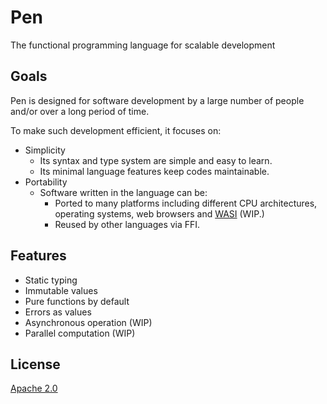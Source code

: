 # Pen

The functional programming language for scalable development

## Goals

Pen is designed for software development by a large number of people and/or over a long period of time.

To make such development efficient, it focuses on:

- Simplicity
  - Its syntax and type system are simple and easy to learn.
  - Its minimal language features keep codes maintainable.
- Portability
  - Software written in the language can be:
    - Ported to many platforms including different CPU architectures,
      operating systems, web browsers and [WASI](https://wasi.dev/) (WIP.)
    - Reused by other languages via FFI.

## Features

- Static typing
- Immutable values
- Pure functions by default
- Errors as values
- Asynchronous operation (WIP)
- Parallel computation (WIP)

## License

[Apache 2.0](https://github.com/pen-lang/pen/blob/main/LICENSE)
